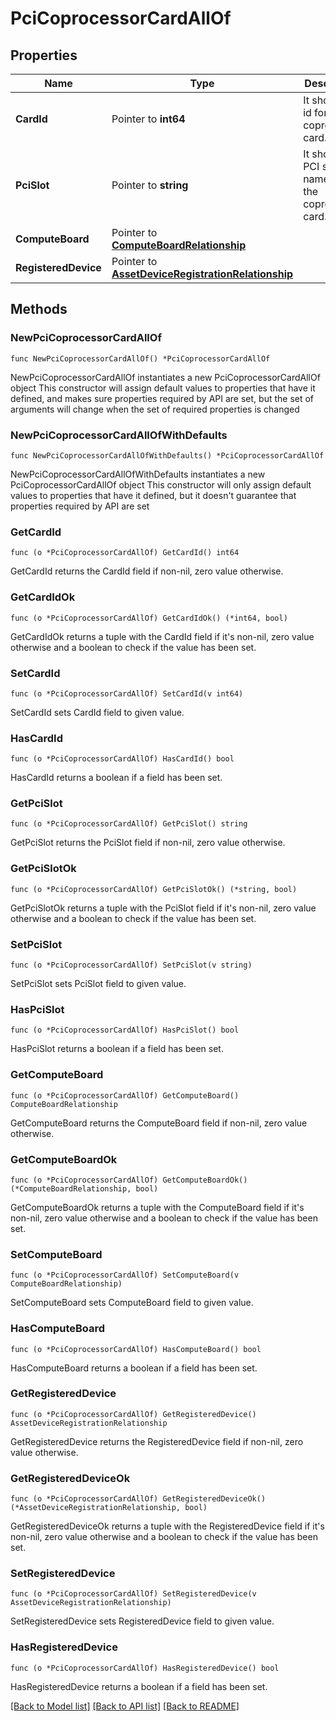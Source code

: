 # PciCoprocessorCardAllOf

## Properties

Name | Type | Description | Notes
------------ | ------------- | ------------- | -------------
**CardId** | Pointer to **int64** | It shows the id for the coprocessor card. | [optional] [readonly] 
**PciSlot** | Pointer to **string** | It shows the PCI slot name for the coprocessor card. | [optional] [readonly] 
**ComputeBoard** | Pointer to [**ComputeBoardRelationship**](compute.Board.Relationship.md) |  | [optional] 
**RegisteredDevice** | Pointer to [**AssetDeviceRegistrationRelationship**](asset.DeviceRegistration.Relationship.md) |  | [optional] 

## Methods

### NewPciCoprocessorCardAllOf

`func NewPciCoprocessorCardAllOf() *PciCoprocessorCardAllOf`

NewPciCoprocessorCardAllOf instantiates a new PciCoprocessorCardAllOf object
This constructor will assign default values to properties that have it defined,
and makes sure properties required by API are set, but the set of arguments
will change when the set of required properties is changed

### NewPciCoprocessorCardAllOfWithDefaults

`func NewPciCoprocessorCardAllOfWithDefaults() *PciCoprocessorCardAllOf`

NewPciCoprocessorCardAllOfWithDefaults instantiates a new PciCoprocessorCardAllOf object
This constructor will only assign default values to properties that have it defined,
but it doesn't guarantee that properties required by API are set

### GetCardId

`func (o *PciCoprocessorCardAllOf) GetCardId() int64`

GetCardId returns the CardId field if non-nil, zero value otherwise.

### GetCardIdOk

`func (o *PciCoprocessorCardAllOf) GetCardIdOk() (*int64, bool)`

GetCardIdOk returns a tuple with the CardId field if it's non-nil, zero value otherwise
and a boolean to check if the value has been set.

### SetCardId

`func (o *PciCoprocessorCardAllOf) SetCardId(v int64)`

SetCardId sets CardId field to given value.

### HasCardId

`func (o *PciCoprocessorCardAllOf) HasCardId() bool`

HasCardId returns a boolean if a field has been set.

### GetPciSlot

`func (o *PciCoprocessorCardAllOf) GetPciSlot() string`

GetPciSlot returns the PciSlot field if non-nil, zero value otherwise.

### GetPciSlotOk

`func (o *PciCoprocessorCardAllOf) GetPciSlotOk() (*string, bool)`

GetPciSlotOk returns a tuple with the PciSlot field if it's non-nil, zero value otherwise
and a boolean to check if the value has been set.

### SetPciSlot

`func (o *PciCoprocessorCardAllOf) SetPciSlot(v string)`

SetPciSlot sets PciSlot field to given value.

### HasPciSlot

`func (o *PciCoprocessorCardAllOf) HasPciSlot() bool`

HasPciSlot returns a boolean if a field has been set.

### GetComputeBoard

`func (o *PciCoprocessorCardAllOf) GetComputeBoard() ComputeBoardRelationship`

GetComputeBoard returns the ComputeBoard field if non-nil, zero value otherwise.

### GetComputeBoardOk

`func (o *PciCoprocessorCardAllOf) GetComputeBoardOk() (*ComputeBoardRelationship, bool)`

GetComputeBoardOk returns a tuple with the ComputeBoard field if it's non-nil, zero value otherwise
and a boolean to check if the value has been set.

### SetComputeBoard

`func (o *PciCoprocessorCardAllOf) SetComputeBoard(v ComputeBoardRelationship)`

SetComputeBoard sets ComputeBoard field to given value.

### HasComputeBoard

`func (o *PciCoprocessorCardAllOf) HasComputeBoard() bool`

HasComputeBoard returns a boolean if a field has been set.

### GetRegisteredDevice

`func (o *PciCoprocessorCardAllOf) GetRegisteredDevice() AssetDeviceRegistrationRelationship`

GetRegisteredDevice returns the RegisteredDevice field if non-nil, zero value otherwise.

### GetRegisteredDeviceOk

`func (o *PciCoprocessorCardAllOf) GetRegisteredDeviceOk() (*AssetDeviceRegistrationRelationship, bool)`

GetRegisteredDeviceOk returns a tuple with the RegisteredDevice field if it's non-nil, zero value otherwise
and a boolean to check if the value has been set.

### SetRegisteredDevice

`func (o *PciCoprocessorCardAllOf) SetRegisteredDevice(v AssetDeviceRegistrationRelationship)`

SetRegisteredDevice sets RegisteredDevice field to given value.

### HasRegisteredDevice

`func (o *PciCoprocessorCardAllOf) HasRegisteredDevice() bool`

HasRegisteredDevice returns a boolean if a field has been set.


[[Back to Model list]](../README.md#documentation-for-models) [[Back to API list]](../README.md#documentation-for-api-endpoints) [[Back to README]](../README.md)


